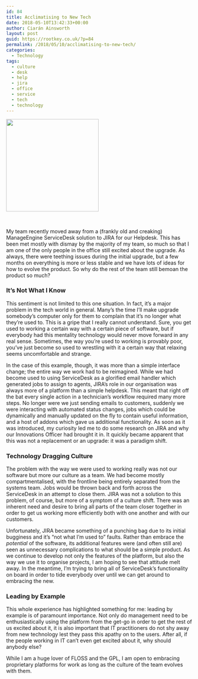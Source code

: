 ```yaml
---
id: 84
title: Acclimatising to New Tech
date: 2018-05-10T13:42:33+00:00
author: Ciarán Ainsworth
layout: post
guid: https://rootkey.co.uk/?p=84
permalink: /2018/05/10/acclimatising-to-new-tech/
categories:
  - Technology
tags:
  - culture
  - desk
  - help
  - jira
  - office
  - service
  - tech
  - technology
---
```

<img class="size-full wp-image-56 alignleft" src="https://rootkey.co.uk/wp-content/uploads/2018/05/Term2.png" alt="" width="250" height="250" srcset="https://rootkey.co.uk/wp-content/uploads/2018/05/Term2.png 250w, https://rootkey.co.uk/wp-content/uploads/2018/05/Term2-150x150.png 150w" sizes="(max-width: 250px) 100vw, 250px" />

&nbsp;

My team recently moved away from a (frankly old and creaking) ManageEngine ServiceDesk solution to JIRA for our Helpdesk. This has been met mostly with dismay by the majority of my team, so much so that I am one of the only people in the office still excited about the upgrade. As always, there were teething issues during the initial upgrade, but a few months on everything is more or less stable and we have lots of ideas for how to evolve the product. So why do the rest of the team still bemoan the product so much?

<!--more-->

### It&#8217;s Not What I Know

This sentiment is not limited to this one situation. In fact, it&#8217;s a major problem in the tech world in general. Many&#8217;s the time I&#8217;ll make upgrade somebody&#8217;s computer only for them to complain that it&#8217;s no longer what they&#8217;re used to. This is a gripe that I really cannot understand. Sure, you get used to working a certain way with a certain piece of software, but if everybody had this mentality technology would never move forward in any real sense. Sometimes, the way you&#8217;re used to working is provably poor, you&#8217;ve just become so used to wrestling with it a certain way that relaxing seems uncomfortable and strange.

In the case of this example, though, it was more than a simple interface change; the entire way we work had to be reimagined. While we had become used to using ServiceDesk as a glorified email handler which generated jobs to assign to agents, JIRA&#8217;s role in our organisation was always more of a platform than a simple helpdesk. This meant that right off the bat every single action in a technician&#8217;s workflow required many more steps. No longer were we just sending emails to customers, suddenly we were interacting with automated status changes, jobs which could be dynamically and manually updated on the fly to contain useful information, and a host of addons which gave us additional functionality. As soon as it was introduced, my curiosity led me to do some research on JIRA and why our Innovations Officer had brought it in. It quickly became apparent that this was not a replacement or an upgrade: it was a paradigm shift.

### Technology Dragging Culture

The problem with the way we were used to working really was not our software but more our culture as a team. We had become mostly compartmentalised, with the frontline being entirely separated from the systems team. Jobs would be thrown back and forth across the ServiceDesk in an attempt to close them. JIRA was not a solution to this problem, of course, but more of a symptom of a culture shift. There was an inherent need and desire to bring all parts of the team closer together in order to get us working more efficiently both with one another and with our customers.

Unfortunately, JIRA became something of a punching bag due to its initial bugginess and it&#8217;s &#8220;not what I&#8217;m used to&#8221; faults. Rather than embrace the _potential_ of the software, its additional features were (and often still are) seen as unnecessary complications to what should be a simple product. As we continue to develop not only the features of the platform, but also the way we use it to organise projects, I am hoping to see that attitude melt away. In the meantime, I&#8217;m trying to bring all of ServiceDesk&#8217;s functionality on board in order to tide everybody over until we can get around to embracing the new.

### Leading by Example

This whole experience has highlighted something for me: leading by example is of paramount importance. Not only do management need to be enthusiastically using the platform from the get-go in order to get the rest of us excited about it, it is also important that IT practitioners do not shy away from new technology lest they pass this apathy on to the users. After all, if the people working in IT can&#8217;t even get excited about it, why should anybody else?

While I am a huge lover of FLOSS and the GPL, I am open to embracing proprietary platforms for work as long as the culture of the team evolves with them.